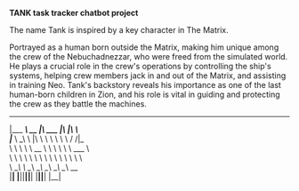 **TANK task tracker chatbot project**

The name Tank is inspired by a key character in The Matrix. 

Portrayed as a human born outside the Matrix, making him unique among the crew of the Nebuchadnezzar, who were freed from the simulated world. He plays a crucial role in the crew's operations by controlling the ship's systems, helping crew members jack in and out of the Matrix, and assisting in training Neo. Tank's backstory reveals his importance as one of the last human-born children in Zion, and his role is vital in guiding and protecting the crew as they battle the machines.

 _________  ________  ________   ___  __       
|\___   ___\\   __  \|\   ___  \|\  \|\  \     
\|___ \  \_\ \  \|\  \ \  \\ \  \ \  \/  /|_   
     \ \  \ \ \   __  \ \  \\ \  \ \   ___  \  
      \ \  \ \ \  \ \  \ \  \\ \  \ \  \\ \  \
       \ \__\ \ \__\ \__\ \__\\ \__\ \__\\ \__\
        \|__|  \|__|\|__|\|__| \|__|\|__| \|__|
                                               
                                               
                                               